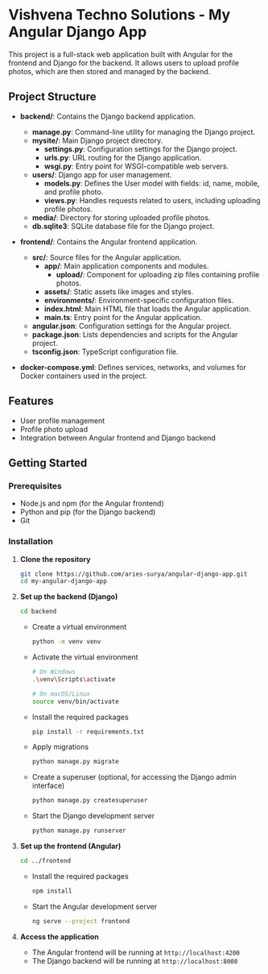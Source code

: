 # Vishvena Techno Solutions - My Angular Django App

This project is a full-stack web application built with Angular for the frontend and Django for the backend. It allows users to upload profile photos, which are then stored and managed by the backend.

## Project Structure

- **backend/**: Contains the Django backend application.
  - **manage.py**: Command-line utility for managing the Django project.
  - **mysite/**: Main Django project directory.
    - **settings.py**: Configuration settings for the Django project.
    - **urls.py**: URL routing for the Django application.
    - **wsgi.py**: Entry point for WSGI-compatible web servers.
  - **users/**: Django app for user management.
    - **models.py**: Defines the User model with fields: id, name, mobile, and profile photo.
    - **views.py**: Handles requests related to users, including uploading profile photos.
  - **media/**: Directory for storing uploaded profile photos.
  - **db.sqlite3**: SQLite database file for the Django project.

- **frontend/**: Contains the Angular frontend application.
  - **src/**: Source files for the Angular application.
    - **app/**: Main application components and modules.
      - **upload/**: Component for uploading zip files containing profile photos.
    - **assets/**: Static assets like images and styles.
    - **environments/**: Environment-specific configuration files.
    - **index.html**: Main HTML file that loads the Angular application.
    - **main.ts**: Entry point for the Angular application.
  - **angular.json**: Configuration settings for the Angular project.
  - **package.json**: Lists dependencies and scripts for the Angular project.
  - **tsconfig.json**: TypeScript configuration file.

- **docker-compose.yml**: Defines services, networks, and volumes for Docker containers used in the project.

## Features

- User profile management
- Profile photo upload
- Integration between Angular frontend and Django backend

## Getting Started

### Prerequisites

- Node.js and npm (for the Angular frontend)
- Python and pip (for the Django backend)
- Git

### Installation

1. **Clone the repository**

    ```bash
    git clone https://github.com/aries-surya/angular-django-app.git
    cd my-angular-django-app
    ```

2. **Set up the backend (Django)**

    ```bash
    cd backend
    ```

    - Create a virtual environment

        ```bash
        python -m venv venv
        ```

    - Activate the virtual environment

        ```bash
        # On Windows
        .\venv\Scripts\activate

        # On macOS/Linux
        source venv/bin/activate
        ```

    - Install the required packages

        ```bash
        pip install -r requirements.txt
        ```

    - Apply migrations

        ```bash
        python manage.py migrate
        ```

    - Create a superuser (optional, for accessing the Django admin interface)

        ```bash
        python manage.py createsuperuser
        ```

    - Start the Django development server

        ```bash
        python manage.py runserver
        ```

3. **Set up the frontend (Angular)**

    ```bash
    cd ../frontend
    ```

    - Install the required packages

        ```bash
        npm install
        ```

    - Start the Angular development server

        ```bash
        ng serve --project frontend
        ```

4. **Access the application**

    - The Angular frontend will be running at `http://localhost:4200`
    - The Django backend will be running at `http://localhost:8000`